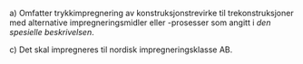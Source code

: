 a) Omfatter trykkimpregnering av konstruksjonstrevirke til trekonstruksjoner med alternative impregneringsmidler eller -prosesser som angitt i *den spesielle beskrivelsen*.

c) Det skal impregneres til nordisk impregneringsklasse AB.

